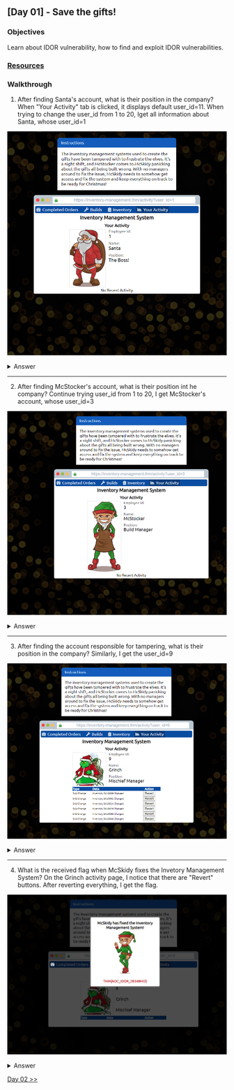  ## [Day 01] - Save the gifts!

### Objectives
Learn about IDOR vulnerability, how to find and exploit IDOR vulnerabilities.

### [Resources](https://tryhackme.com/room/adventofcyber3)

### Walkthrough
1. After finding Santa's account, what is their position in the company?
When "Your Activity" tab is clicked, it displays default user_id=11. When trying to change the user_id from 1 to 20, Iget all information about Santa, whose user_id=1

![image](./images/d1q1.png)
<details>
  <Summary>Answer</Summary>
  The Boss!
</details>

----------

2. After finding McStocker's account, what is their position int he 
company?
Continue trying user_id from 1 to 20, I get McStocker's account, whose user_id=3

![image](./images/d1q2.png)

<details>
  <Summary>Answer</Summary>
  Build Manager
</details>

----------

3. After finding the account responsible for tampering, what is their position in the company?
Similarly, I get the user_id=9

![image](./images/d1q3.png)

<details>
  <Summary>Answer</Summary>
  Build Manager
  Mischief Manager
</details>


----------

4. What is the received flag when McSkidy fixes the Invetory Management System?
On the Grinch activity page, I notice that there are "Revert" buttons. After reverting everything, I get the flag.

![image](./images/d1q4.png)

<details>
  <Summary>Answer</Summary>
  Build Manager
  THM{AOC_IDOR_2B34BHI3}
</details>



[Day 02 >>](../Day%2002%20-%20Elf%20HR%20Problems/index.md)
